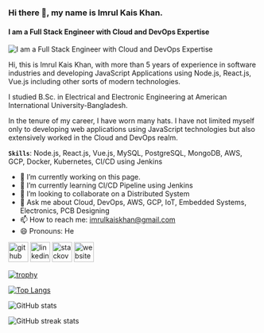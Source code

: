 ### Hi there 👋, my name is Imrul Kais Khan.
#### I am a Full Stack Engineer with Cloud and DevOps Expertise
![I am a Full Stack Engineer with Cloud and DevOps Expertise](https://arturssmirnovs.github.io/github-profile-readme-generator/images/banner.png)

Hi, this is Imrul Kais Khan,  with more than 5 years of experience in software industries and 
developing JavaScript Applications using Node.js, React.js, Vue.js including other sorts of modern technologies. 

I studied B.Sc. in Electrical and Electronic Engineering at American International University-Bangladesh. 

In the tenure of my career, I have worn many hats. I have not limited myself only to developing web applications 
using JavaScript technologies but also extensively worked in the Cloud and DevOps realm. 

**`Skills`**: Node.js, React.js, Vue.js, MySQL, PostgreSQL, MongoDB, AWS, GCP, Docker, Kubernetes, CI/CD using Jenkins

- 🔭 I’m currently working on this page. 
- 🌱 I’m currently learning CI/CD Pipeline using Jenkins 
- 👯 I’m looking to collaborate on a Distributed System 
- 💬 Ask me about Cloud, DevOps, AWS, GCP, IoT, Embedded Systems, Electronics, PCB Designing 
- 📫 How to reach me: imrulkaiskhan@gmail.com 
- 😄 Pronouns: He 


[<img src='https://cdn.jsdelivr.net/npm/simple-icons@3.0.1/icons/github.svg' alt='github' height='40'>](https://github.com/imrulkk89)  [<img src='https://cdn.jsdelivr.net/npm/simple-icons@3.0.1/icons/linkedin.svg' alt='linkedin' height='40'>](https://www.linkedin.com/in/imrul-kais-khan/)  [<img src='https://cdn.jsdelivr.net/npm/simple-icons@3.0.1/icons/stackoverflow.svg' alt='stackoverflow' height='40'>](https://stackoverflow.com/users/3426486/imrulkk)  [<img src='https://cdn.jsdelivr.net/npm/simple-icons@3.0.1/icons/icloud.svg' alt='website' height='40'>](https://imrul.dev/)  

[![trophy](https://github-profile-trophy.vercel.app/?username=imrulkk89)](https://github.com/ryo-ma/github-profile-trophy)

[![Top Langs](https://github-readme-stats.vercel.app/api/top-langs/?username=imrulkk89)](https://github.com/anuraghazra/github-readme-stats)

![GitHub stats](https://github-readme-stats.vercel.app/api?username=imrulkk89&show_icons=true)  

![GitHub streak stats](https://streak-stats.demolab.com/?user=imrulkk89)  
